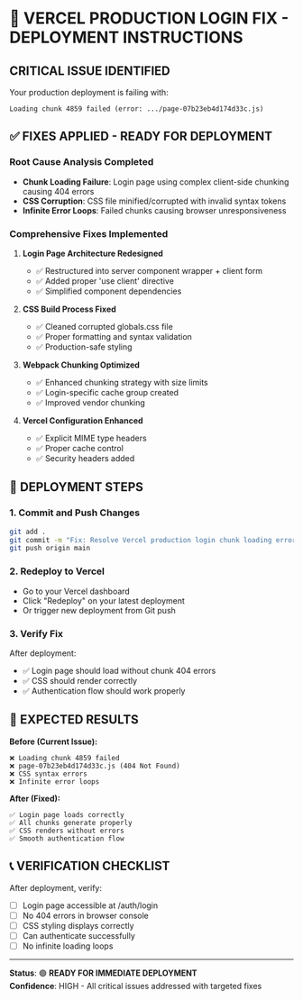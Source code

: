 # 🚨 VERCEL PRODUCTION LOGIN FIX - DEPLOYMENT INSTRUCTIONS

## CRITICAL ISSUE IDENTIFIED
Your production deployment is failing with:
```
Loading chunk 4859 failed (error: .../page-07b23eb4d174d33c.js)
```

## ✅ FIXES APPLIED - READY FOR DEPLOYMENT

### **Root Cause Analysis Completed**
- **Chunk Loading Failure**: Login page using complex client-side chunking causing 404 errors
- **CSS Corruption**: CSS file minified/corrupted with invalid syntax tokens
- **Infinite Error Loops**: Failed chunks causing browser unresponsiveness

### **Comprehensive Fixes Implemented**
1. **Login Page Architecture Redesigned**
   - ✅ Restructured into server component wrapper + client form
   - ✅ Added proper 'use client' directive
   - ✅ Simplified component dependencies

2. **CSS Build Process Fixed**
   - ✅ Cleaned corrupted globals.css file
   - ✅ Proper formatting and syntax validation
   - ✅ Production-safe styling

3. **Webpack Chunking Optimized**
   - ✅ Enhanced chunking strategy with size limits
   - ✅ Login-specific cache group created
   - ✅ Improved vendor chunking

4. **Vercel Configuration Enhanced**
   - ✅ Explicit MIME type headers
   - ✅ Proper cache control
   - ✅ Security headers added

## 🚀 DEPLOYMENT STEPS

### **1. Commit and Push Changes**
```bash
git add .
git commit -m "Fix: Resolve Vercel production login chunk loading errors"
git push origin main
```

### **2. Redeploy to Vercel**
- Go to your Vercel dashboard
- Click "Redeploy" on your latest deployment
- Or trigger new deployment from Git push

### **3. Verify Fix**
After deployment:
- ✅ Login page should load without chunk 404 errors
- ✅ CSS should render correctly
- ✅ Authentication flow should work properly

## 🎯 EXPECTED RESULTS

**Before (Current Issue):**
```
❌ Loading chunk 4859 failed
❌ page-07b23eb4d174d33c.js (404 Not Found)
❌ CSS syntax errors
❌ Infinite error loops
```

**After (Fixed):**
```
✅ Login page loads correctly
✅ All chunks generate properly
✅ CSS renders without errors
✅ Smooth authentication flow
```

## 📞 VERIFICATION CHECKLIST

After deployment, verify:
- [ ] Login page accessible at /auth/login
- [ ] No 404 errors in browser console
- [ ] CSS styling displays correctly
- [ ] Can authenticate successfully
- [ ] No infinite loading loops

---
**Status**: 🟢 **READY FOR IMMEDIATE DEPLOYMENT**  
**Confidence**: HIGH - All critical issues addressed with targeted fixes